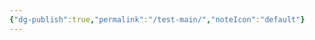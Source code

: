 ```yaml
---
{"dg-publish":true,"permalink":"/test-main/","noteIcon":"default"}
---
```


<!DOCTYPE html>
<html lang="en">
<head>
    <meta charset="UTF-8">
    <meta name="viewport" content="width=device-width, initial-scale=1.0">
    <title>My Digital Garden</title>
    <style>
        :root {
            /* Modern, vibrant color scheme */
            --primary-color: #6366f1;
            --primary-light: #818cf8;
            --primary-dark: #4f46e5;
            --secondary-color: #10b981;
            --accent-color: #f59e0b;
            --dark-color: #1f2937;
            --light-color: #f3f4f6;
            --card-bg: #ffffff;
            --card-shadow: 0 10px 15px -3px rgba(0, 0, 0, 0.1), 0 4px 6px -2px rgba(0, 0, 0, 0.05);
            --border-radius: 12px;
            --transition: all 0.3s cubic-bezier(0.25, 0.8, 0.25, 1);
        }

        body {
            font-family: 'Inter', system-ui, -apple-system, sans-serif;
            line-height: 1.7;
            color: var(--dark-color);
            background-color: var(--light-color);
            margin: 0;
            padding: 0;
            background-image: 
                radial-gradient(circle at 85% 15%, rgba(99, 102, 241, 0.1) 0%, transparent 40%),
                radial-gradient(circle at 15% 85%, rgba(16, 185, 129, 0.1) 0%, transparent 40%);
            background-attachment: fixed;
            overflow-x: hidden;
        }

        .container {
            max-width: 1400px;
            margin: 0 auto;
            padding: 2rem;
        }

        /* Header Section with parallax effect */
        .header {
            position: relative;
            min-height: 250px;
            display: flex;
            flex-direction: column;
            justify-content: center;
            align-items: center;
            text-align: center;
            padding: 3rem 2rem;
            margin-bottom: 3rem;
            overflow: hidden;
            border-radius: var(--border-radius);
            background: linear-gradient(135deg, var(--primary-light) 0%, var(--primary-dark) 100%);
            color: white;
            box-shadow: var(--card-shadow);
        }

        .header-content {
            position: relative;
            z-index: 2;
            max-width: 800px;
        }

        .header h1 {
            font-size: 3rem;
            margin-bottom: 1rem;
            font-weight: 800;
            background: linear-gradient(to right, #ffffff, #e0e7ff);
            -webkit-background-clip: text;
            -webkit-text-fill-color: transparent;
            letter-spacing: -0.025em;
        }

        .header p {
            font-size: 1.2rem;
            max-width: 600px;
            margin: 0 auto;
            opacity: 0.9;
        }

        .header-shapes {
            position: absolute;
            top: 0;
            left: 0;
            width: 100%;
            height: 100%;
            z-index: 1;
            overflow: hidden;
        }

        .shape {
            position: absolute;
            border-radius: 50%;
            background: rgba(255, 255, 255, 0.1);
        }

        .shape-1 {
            width: 150px;
            height: 150px;
            top: -20px;
            left: 10%;
        }

        .shape-2 {
            width: 100px;
            height: 100px;
            bottom: 20px;
            right: 15%;
        }

        .shape-3 {
            width: 120px;
            height: 120px;
            top: 30%;
            right: 5%;
        }

        /* Modern Search Box */
        .search-container {
            position: relative;
            margin: 0 auto 3rem;
            max-width: 700px;
        }

        .search-box {
            width: 100%;
            padding: 1.2rem 1.5rem 1.2rem 3.5rem;
            font-size: 1.1rem;
            border: none;
            border-radius: 50px;
            background-color: white;
            box-shadow: 0 4px 12px rgba(0, 0, 0, 0.08);
            outline: none;
            transition: var(--transition);
        }

        .search-box:focus {
            box-shadow: 0 0 0 3px rgba(99, 102, 241, 0.3), 0 4px 12px rgba(0, 0, 0, 0.08);
        }

        .search-icon {
            position: absolute;
            left: 1.5rem;
            top: 50%;
            transform: translateY(-50%);
            color: #6b7280;
            pointer-events: none;
        }

        /* Dashboard Layout */
        .dashboard {
            display: grid;
            grid-template-columns: 1fr 350px;
            gap: 2rem;
        }

        .main-content {
            display: grid;
            gap: 2rem;
        }

        .sidebar {
            display: flex;
            flex-direction: column;
            gap: 2rem;
        }

        /* Hub Section Styling */
        .hub-section {
            position: relative;
            background-color: white;
            border-radius: var(--border-radius);
            box-shadow: var(--card-shadow);
            padding: 1.5rem;
            transition: var(--transition);
            overflow: hidden;
        }

        .hub-section:hover {
            transform: translateY(-5px);
            box-shadow: 0 20px 25px -5px rgba(0, 0, 0, 0.1), 0 10px 10px -5px rgba(0, 0, 0, 0.04);
        }

        .hub-header {
            display: flex;
            justify-content: space-between;
            align-items: center;
            margin-bottom: 1.5rem;
        }

        .hub-header h2 {
            margin: 0;
            font-size: 1.5rem;
            color: var(--dark-color);
            font-weight: 700;
        }

        .hub-content {
            position: relative;
            z-index: 2;
        }

        /* Project Hub Styling */
        .project-hub {
            border-top: 4px solid var(--primary-color);
        }

        .projects-grid {
            display: grid;
            grid-template-columns: repeat(auto-fill, minmax(200px, 1fr));
            gap: 1rem;
        }

        .project-card {
            background-color: #f9fafb;
            border-radius: 8px;
            padding: 1.2rem;
            transition: var(--transition);
            cursor: pointer;
            position: relative;
            overflow: hidden;
            border: 1px solid #e5e7eb;
        }

        .project-card:hover {
            background-color: #f3f4f6;
            border-color: #d1d5db;
        }

        .project-card h4 {
            margin-top: 0;
            margin-bottom: 0.5rem;
            font-size: 1rem;
            color: var(--dark-color);
        }

        .project-card p {
            margin: 0;
            font-size: 0.85rem;
            color: #6b7280;
        }

        .project-status {
            position: absolute;
            top: 0.5rem;
            right: 0.5rem;
            width: 10px;
            height: 10px;
            border-radius: 50%;
        }

        .status-active {
            background-color: #10b981;
        }

        .status-paused {
            background-color: #f59e0b;
        }

        .status-completed {
            background-color: #6366f1;
        }

        /* Knowledge Hub Styling */
        .knowledge-hub {
            border-top: 4px solid var(--secondary-color);
        }

        .knowledge-grid {
            display: grid;
            grid-template-columns: repeat(3, 1fr);
            gap: 1rem;
        }

        .knowledge-card {
            display: flex;
            flex-direction: column;
            justify-content: center;
            align-items: center;
            background-color: #f9fafb;
            border-radius: 8px;
            padding: 2rem 1rem;
            text-align: center;
            transition: var(--transition);
            cursor: pointer;
            border: 1px solid #e5e7eb;
        }

        .knowledge-card:hover {
            background-color: #f3f4f6;
            border-color: #d1d5db;
        }

        .knowledge-icon {
            font-size: 2rem;
            margin-bottom: 1rem;
            color: var(--secondary-color);
        }

        .knowledge-card h4 {
            margin: 0;
            font-size: 1rem;
            color: var(--dark-color);
        }

        /* Music Hub Styling */
        .music-hub {
            border-top: 4px solid var(--accent-color);
        }

        .music-scroll {
            position: relative;
            display: flex;
            overflow-x: auto;
            gap: 1rem;
            padding: 0.5rem 0;
            scrollbar-width: thin;
            scrollbar-color: var(--accent-color) #f1f1f1;
        }

        .music-scroll::-webkit-scrollbar {
            height: 5px;
        }

        .music-scroll::-webkit-scrollbar-track {
            background: #f1f1f1;
            border-radius: 10px;
        }

        .music-scroll::-webkit-scrollbar-thumb {
            background: var(--accent-color);
            border-radius: 10px;
        }

        .album-card {
            flex: 0 0 auto;
            width: 120px;
            text-align: center;
            transition: var(--transition);
            cursor: pointer;
        }

        .album-card:hover {
            transform: translateY(-5px);
        }

        .album-art {
            width: 120px;
            height: 120px;
            object-fit: cover;
            border-radius: 8px;
            box-shadow: 0 4px 8px rgba(0, 0, 0, 0.1);
            margin-bottom: 0.5rem;
        }

        .album-name {
            font-size: 0.85rem;
            color: var(--dark-color);
            white-space: nowrap;
            overflow: hidden;
            text-overflow: ellipsis;
            margin: 0.5rem 0 0.25rem;
        }

        .artist-name {
            font-size: 0.75rem;
            color: #6b7280;
            white-space: nowrap;
            overflow: hidden;
            text-overflow: ellipsis;
            margin: 0;
        }

        /* Thought Map Styling */
        .thought-map {
            position: relative;
            min-height: 300px;
            display: flex;
            justify-content: center;
            align-items: center;
            background-color: white;
            border-radius: var(--border-radius);
            box-shadow: var(--card-shadow);
            padding: 1.5rem;
            transition: var(--transition);
            overflow: hidden;
            border-top: 4px solid #8b5cf6;
        }

        .thought-map:hover {
            transform: translateY(-5px);
            box-shadow: 0 20px 25px -5px rgba(0, 0, 0, 0.1), 0 10px 10px -5px rgba(0, 0, 0, 0.04);
        }

        .map-container {
            width: 100%;
            height: 300px;
            position: relative;
        }

        .node {
            position: absolute;
            width: 60px;
            height: 60px;
            border-radius: 50%;
            background-color: #8b5cf6;
            color: white;
            display: flex;
            justify-content: center;
            align-items: center;
            font-size: 1.5rem;
            cursor: pointer;
            z-index: 2;
            transition: var(--transition);
            box-shadow: 0 4px 6px rgba(0, 0, 0, 0.1);
        }

        .node:hover {
            transform: scale(1.1);
            box-shadow: 0 6px 8px rgba(0, 0, 0, 0.15);
        }

        .node-1 {
            top: 50%;
            left: 50%;
            transform: translate(-50%, -50%);
            background-color: #8b5cf6;
            width: 80px;
            height: 80px;
        }

        .node-2 {
            top: 20%;
            left: 30%;
            background-color: #ec4899;
        }

        .node-3 {
            top: 70%;
            left: 25%;
            background-color: #10b981;
        }

        .node-4 {
            top: 30%;
            left: 70%;
            background-color: #f59e0b;
        }

        .node-5 {
            top: 65%;
            left: 75%;
            background-color: #3b82f6;
        }

        .connector {
            position: absolute;
            background-color: #e5e7eb;
            height: 2px;
            transform-origin: left center;
            z-index: 1;
        }

        /* Sidebar Widgets */
        .widget {
            background-color: white;
            border-radius: var(--border-radius);
            box-shadow: var(--card-shadow);
            padding: 1.5rem;
            transition: var(--transition);
        }

        .widget:hover {
            transform: translateY(-3px);
            box-shadow: 0 10px 15px -3px rgba(0, 0, 0, 0.1), 0 4px 6px -2px rgba(0, 0, 0, 0.05);
        }

        .widget-header {
            display: flex;
            justify-content: space-between;
            align-items: center;
            margin-bottom: 1rem;
        }

        .widget-header h3 {
            margin: 0;
            font-size: 1.2rem;
            color: var(--dark-color);
            font-weight: 600;
        }

        /* Random Note Widget */
        .random-note-widget {
            border-left: 4px solid #8b5cf6;
        }

        .random-note-content {
            font-size: 0.95rem;
            line-height: 1.6;
            color: #4b5563;
            margin-bottom: 1rem;
            font-style: italic;
        }

        .random-note-btn {
            background-color: #8b5cf6;
            color: white;
            border: none;
            padding: 0.6rem 1.2rem;
            border-radius: 6px;
            cursor: pointer;
            font-size: 0.9rem;
            transition: var(--transition);
            display: block;
            width: 100%;
        }

        .random-note-btn:hover {
            background-color: #7c3aed;
        }

        /* Recent Activity Widget */
        .recent-activity-widget {
            border-left: 4px solid #3b82f6;
        }

        .activity-list {
            list-style: none;
            padding: 0;
            margin: 0;
        }

        .activity-item {
            padding: 0.8rem 0;
            border-bottom: 1px solid #e5e7eb;
            font-size: 0.9rem;
        }

        .activity-item:last-child {
            border-bottom: none;
            padding-bottom: 0;
        }

        .activity-title {
            color: var(--dark-color);
            font-weight: 500;
            margin: 0 0 0.3rem;
            display: block;
        }

        .activity-meta {
            color: #6b7280;
            font-size: 0.8rem;
        }

        /* Quick Actions Widget */
        .quick-actions-widget {
            border-left: 4px solid #ef4444;
        }

        .actions-grid {
            display: grid;
            grid-template-columns: repeat(2, 1fr);
            gap: 0.8rem;
        }

        .action-btn {
            background-color: #f3f4f6;
            border: 1px solid #e5e7eb;
            border-radius: 6px;
            padding: 0.8rem;
            display: flex;
            flex-direction: column;
            align-items: center;
            justify-content: center;
            text-align: center;
            cursor: pointer;
            transition: var(--transition);
        }

        .action-btn:hover {
            background-color: #e5e7eb;
            border-color: #d1d5db;
        }

        .action-icon {
            font-size: 1.5rem;
            margin-bottom: 0.5rem;
            color: #ef4444;
        }

        .action-label {
            font-size: 0.8rem;
            color: var(--dark-color);
            margin: 0;
        }

        /* Footer */
        .footer {
            text-align: center;
            margin-top: 3rem;
            padding-top: 1.5rem;
            border-top: 1px solid #e5e7eb;
            color: #6b7280;
            font-size: 0.9rem;
        }

        /* Responsive Design */
        @media (max-width: 1024px) {
            .dashboard {
                grid-template-columns: 1fr;
            }
            
            .sidebar {
                display: grid;
                grid-template-columns: repeat(auto-fit, minmax(300px, 1fr));
            }
            
            .knowledge-grid {
                grid-template-columns: repeat(2, 1fr);
            }
        }

        @media (max-width: 768px) {
            .container {
                padding: 1rem;
            }
            
            .header h1 {
                font-size: 2.5rem;
            }
            
            .projects-grid {
                grid-template-columns: repeat(auto-fill, minmax(150px, 1fr));
            }
            
            .knowledge-grid {
                grid-template-columns: 1fr;
            }
            
            .sidebar {
                grid-template-columns: 1fr;
            }
        }

        /* Keyframe Animations */
        @keyframes float {
            0% {
                transform: translateY(0px);
            }
            50% {
                transform: translateY(-10px);
            }
            100% {
                transform: translateY(0px);
            }
        }

        .float-animation {
            animation: float 6s ease-in-out infinite;
        }
    </style>
</head>
<body>
    <div class="container">
        <!-- Dynamic Header Section -->
        <div class="header">
            <div class="header-shapes">
                <div class="shape shape-1"></div>
                <div class="shape shape-2"></div>
                <div class="shape shape-3"></div>
            </div>
            <div class="header-content">
                <h1>My Digital Garden</h1>
                <p>A living collection of ideas, projects, and discoveries — my second brain in digital form.</p>
            </div>
        </div>

        <!-- Enhanced Search Box -->
        <div class="search-container">
            <input type="text" class="search-box" placeholder="Search across my digital garden...">
            <div class="search-icon">🔍</div>
        </div>

        <!-- Dashboard Layout -->
        <div class="dashboard">
            <div class="main-content">
                <!-- Projects Hub -->
                <div class="hub-section project-hub">
                    <div class="hub-header">
                        <h2>Projects</h2>
                        <a href="./projects" style="color: var(--primary-color); text-decoration: none; font-size: 0.9rem;">View All →</a>
                    </div>
                    <div class="hub-content">
                        <div class="projects-grid">
                            <div class="project-card" onclick="window.location.href='./projects/project1'">
                                <div class="project-status status-active"></div>
                                <h4>Personal Website</h4>
                                <p>Portfolio and blog redesign</p>
                            </div>
                            <div class="project-card" onclick="window.location.href='./projects/project2'">
                                <div class="project-status status-active"></div>
                                <h4>AI Research</h4>
                                <p>Exploring LLM capabilities</p>
                            </div>
                            <div class="project-card" onclick="window.location.href='./projects/project3'">
                                <div class="project-status status-paused"></div>
                                <h4>Smart Home</h4>
                                <p>Home automation setup</p>
                            </div>
                            <div class="project-card" onclick="window.location.href='./projects/project4'">
                                <div class="project-status status-completed"></div>
                                <h4>Reading List</h4>
                                <p>Book tracking system</p>
                            </div>
                        </div>
                    </div>
                </div>

                <!-- Knowledge Hub -->
                <div class="hub-section knowledge-hub">
                    <div class="hub-header">
                        <h2>Knowledge</h2>
                        <a href="./knowledge" style="color: var(--secondary-color); text-decoration: none; font-size: 0.9rem;">Explore More →</a>
                    </div>  
                    <div class="hub-content">
                        <div class="knowledge-grid">
                            <div class="knowledge-card" onclick="window.location.href='./ai-tools'">
                                <div class="knowledge-icon">🤖</div>
                                <h4>AI Tools</h4>
                            </div>
                            <div class="knowledge-card" onclick="window.location.href='./programming'">
                                <div class="knowledge-icon">💻</div>
                                <h4>Programming</h4>
                            </div>
                            <div class="knowledge-card" onclick="window.location.href='./resources'">
                                <div class="knowledge-icon">📚</div>
                                <h4>Resources</h4>
                            </div>
                        </div>
                    </div>
                </div>

                <!-- Music Hub -->
                <div class="hub-section music-hub">
                    <div class="hub-header">
                        <h2>Music</h2>
                        <a href="./music" style="color: var(--accent-color); text-decoration: none; font-size: 0.9rem;">Full Library →</a>
                    </div>
                    <div class="hub-content">
                        <div class="music-scroll">
                            <div class="album-card" onclick="window.location.href='./music/album1'">
                                <img src="/api/placeholder/120/120" alt="Album Art" class="album-art">
                                <p class="album-name">Album Name</p>
                                <p class="artist-name">Artist</p>
                            </div>
                            <div class="album-card" onclick="window.location.href='./music/album2'">
                                <img src="/api/placeholder/120/120" alt="Album Art" class="album-art">
                                <p class="album-name">Another Album</p>
                                <p class="artist-name">Another Artist</p>
                            </div>
                            <div class="album-card" onclick="window.location.href='./music/album3'">
                                <img src="/api/placeholder/120/120" alt="Album Art" class="album-art">
                                <p class="album-name">Third Album</p>
                                <p class="artist-name">Third Artist</p>
                            </div>
                            <div class="album-card" onclick="window.location.href='./music/album4'">
                                <img src="/api/placeholder/120/120" alt="Album Art" class="album-art">
                                <p class="album-name">Fourth Album</p>
                                <p class="artist-name">Fourth Artist</p>
                            </div>
                            <div class="album-card" onclick="window.location.href='./music/album5'">
                                <img src="/api/placeholder/120/120" alt="Album Art" class="album-art">
                                <p class="album-name">Fifth Album</p>
                                <p class="artist-name">Fifth Artist</p>
                            </div>
                            <div class="album-card" onclick="window.location.href='./music/album6'">
                                <img src="/api/placeholder/120/120" alt="Album Art" class="album-art">
                                <p class="album-name">Sixth Album</p>
                                <p class="artist-name">Sixth Artist</p>
                            </div>
                        </div>
                    </div>
                </div>

                <!-- Thought Map (Zettelkasten Visualization) -->
                <div class="thought-map">
                    <div class="hub-header">
                        <h2>Thought Map</h2>
                        <a href="./zettelkasten" style="color: #8b5cf6; text-decoration: none; font-size: 0.9rem;">Enter Zettelkasten →</a>
                    </div>
                    <div class="map-container">
                        <div class="node node-1 float-animation" onclick="window.location.href='./zettelkasten/main'">🧠</div>
                        <div class="node node-2" onclick="window.location.href='./zettelkasten/topic1'">📝</div>
                        <div class="node node-3" onclick="window.location.href='./zettelkasten/topic2'">💡</div>
                        <div class="node node-4" onclick="window.location.href='./zettelkasten/topic3'">🔍</div>
                        <div class="node node-5" onclick="window.location.href='./zettelkasten/topic4'">📊</div>
                        <!-- Connectors between nodes -->
                        <div id="connector1" class="connector"></div>
                        <div id="connector2" class="connector"></div>
                        <div id="connector3" class="connector"></div>
                        <div id="connector4" class="connector"></div>
                    </div>
                </div>
            </div>

            <div class="sidebar">
                <!-- Random Note Widget -->
                <div class="widget random-note-widget">
                    <div class="widget-header">
                        <h3>Random Note</h3>
                    </div>
                    <p id="random-note-content" class="random-note-content">The best way to predict the future is to invent it.</p>
                    <button class="random-note-btn" onclick="loadRandomNote()">Show Another</button>
                </div>

                <!-- Recent Activity Widget -->
                <div class="widget recent-activity-widget">
                    <div class="widget-header">
                        <h3>Recent Activity</h3>
                    </div>
                    <ul class="activity-list">
                        <li class="activity-item">
                            <span class="activity-title">Updated AI Tools Collection</span>
                            <span class="activity-meta">April 28, 2025</span>
                        </li>
                        <li class="activity-item">
                            <span class="activity-title">Added new Zettelkasten note</span>
                            <span class="activity-meta">April 27, 2025</span>
                        </li>
                        <li class="activity-item">
                            <span class="activity-title">Added new music albums</span>
                            <span class="activity-meta">April 25, 2025</span>
                        </li>
                        <li class="activity-item">
                            <span class="activity-title">Updated Project Status</span>
                            <span class="activity-meta">April 24, 2025</span>
                        </li>
                    </ul>
                </div>

                <!-- Quick Actions Widget -->
                <div class="widget quick-actions-widget">
                    <div class="widget-header">
                        <h3>Quick Actions</h3>
                    </div>
                    <div class="actions-grid">
                        <div class="action-btn" onclick="window.location.href='./new-note'">
                            <div class="action-icon">📝</div>
                            <p class="action-label">New Note</p>
                        </div>
                        <div class="action-btn" onclick="window.location.href='./journal/new'">
                            <div class="action-icon">📔</div>
                            <p class="action-label">Journal</p>
                        </div>
                        <div class="action-btn" onclick="window.location.href='./todo'">
                            <div class="action-icon">✅</div>
                            <p class="action-label">Todo</p>
                        </div>
                        <div class="action-btn" onclick="window.location.href='./settings'">
                            <div class="action-icon">⚙️</div>
                            <p class="action-label">Settings</p>
                        </div>
                    </div>
                </div>
            </div>
        </div>

        <!-- Footer -->
        <div class="footer">
            <p>Last updated: <span id="last-updated">April 29, 2025</span> • Digital Garden v2.0</p>
        </div>
    </div>

    <script>
        // Function to draw connectors between nodes
        function drawConnectors() {
            // Central node to other nodes
            drawConnector('connector1', 'node-1', 'node-2');
            drawConnector('connector2', 'node-1', 'node-3');
            drawConnector('connector3', 'node-1', 'node-4');
            drawConnector('connector4', 'node-1', 'node-5');
        }

        function drawConnector(connectorId, sourceId, targetId) {
            const sourceNode = document.querySelector('.' + sourceId);
            const targetNode = document.querySelector('.' + targetId);
            const connector = document.getElementById(connectorId);
            
            if (!sourceNode || !targetNode || !connector) return;
            
            // Get positions
            const sourceRect = sourceNode.getBoundingClientRect();
            const targetRect = targetNode.getBoundingClientRect();
            const mapContainer = document.querySelector('.map-container').getBoundingClientRect();
            
            // Calculate relative positions within the container
            const sourceX = sourceRect.left + sourceRect.width/2 - mapContainer.left;
            const sourceY = sourceRect.top + sourceRect.height/2 - mapContainer.top;
            const targetX = targetRect.left + targetRect.width/2 - mapContainer.left;
            const targetY = targetRect.top + targetRect.height/2 - mapContainer.top;
            
            // Calculate connector length and angle
            const length = Math.sqrt(Math.pow(targetX - sourceX, 2) + Math.pow(targetY - sourceY, 2));
            const angle = Math.atan2(targetY - sourceY, targetX - sourceX) * 180 / Math.PI;
            
            // Set connector style
            connector.style.width = `${length}px`;
            connector.style.left = `${sourceX}px`;
            connector.style.top = `${sourceY}px`;
            connector.style.transform = `rotate(${angle}deg)`;
        }

        // Random note function
        function loadRandomNote() {
            const randomThoughts = [
                "The best way to predict the future is to invent it.",
                "Knowledge is like a garden: if it is not cultivated, it cannot be harvested.",
                "The more I learn, the more I realize how much I don't know.",
                "Everything is connected in ways we're just beginning to understand.",
                "Creativity is intelligence having fun.",
                "Your mind is a garden, your thoughts are the seeds. You can grow flowers or you can grow weeds.",
                "A mind that is stretched by a new experience can never go back to its old dimensions.",
                "The art of writing is the art of discovering what you believe.",
                "The universe is not required to be in perfect harmony with human ambition."
            ];
            
            const randomIndex = Math.floor(Math.random() * randomThoughts.length);
            document.getElementById('random-note-content').textContent = randomThoughts[randomIndex];
            
            // Add transition effect
            const noteElement = document.getElementById('random-note-content');
            noteElement.style.opacity = '0';
            setTimeout(() => {
                noteElement.textContent = randomThoughts[randomIndex];
                noteElement.style.opacity = '1';
            }, 300);
        }

        // Update the last updated date
        function updateLastUpdated() {
            const options = { year: 'numeric', month: 'long', day: 'numeric' };
            document.getElementById('last-updated').textContent = new Date().toLocaleDateString(undefined, options);
        }

        // Header parallax effect
        function setupHeaderParallax() {
            const header = document.querySelector('.header');
            const shapes = document.querySelectorAll('.shape');
            
            window.addEventListener('scroll', () => {
                const scrollTop = window.scrollY;
                const headerRect = header.getBoundingClientRect();
                
                if (headerRect.bottom > 0) {
                    shapes.forEach((shape, index) => {
                        const speed = 0.2 + (index * 0.1);
                        const yPos = scrollTop * speed;
                        shape.style.transform = `translateY(${yPos}px)`;
                    });
                }
            });
        }

        // Initialize on page load
        document.addEventListener('DOMContentLoaded', function() {
            loadRandomNote();
            updateLastUpdated();
            setupHeaderParallax();
            
            // Draw connectors with slight delay to ensure positions are calculated
            setTimeout(drawConnectors, 100);
            
            // Redraw connectors on window resize
            window.addEventListener('resize', function() {
                setTimeout(drawConnectors, 100);
            });
            
            // Add transition to the random note text
            document.getElementById('random-note-content').style.transition = 'opacity 0.3s ease';
            
            // Add animation class to nodes
            const nodes = document.querySelectorAll('.node');
            nodes.forEach((node, index) => {
                if (index !== 0) { // Skip the central node which already has float animation
                    node.style.animation = `float ${5 + index}s ease-in-out infinite ${index}s`;
                }
            });
        });
        
        // Add search functionality 
        const searchBox = document.querySelector('.search-box');
        searchBox.addEventListener('keypress', function(e) {
            if (e.key === 'Enter') {
                const searchTerm = searchBox.value.trim().toLowerCase();
                if (searchTerm) {
                    // This would normally redirect to search results
                    alert(`Searching for: ${searchTerm}`);
                    // In real implementation replace with:
                    // window.location.href = `./search?q=${encodeURIComponent(searchTerm)}`;
                }
            }
        });
